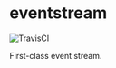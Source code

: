 # eventstream

![TravisCI](https://travis-ci.org/Lapple/eventstream.svg)

First-class event stream.
